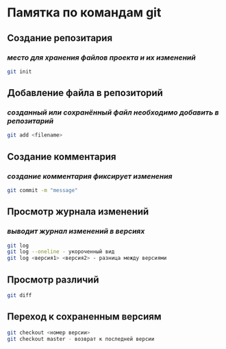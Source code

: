 # Памятка по командам git

## Создание репозитария 
### *место для хранения файлов проекта и их изменений*
```sh
git init
```

## Добавление файла в репозиторий
### *созданный или сохранённый файл необходимо добавить в репозитарий*
```sh
git add <filename>
```

## Создание комментария
### *создание комментария фиксирует изменения*
```sh
git commit -m "message"
```

## Просмотр журнала изменений
### *выводит журнал изменений в версиях*
```sh
git log
git log --oneline - укороченный вид
git log <версия1> <версия2> - разница между версиями
```

## Просмотр различий
```sh
git diff
```



## Переход к сохраненным версиям
```sh
git checkout <номер версии>
git checkout master - возврат к последней версии
```